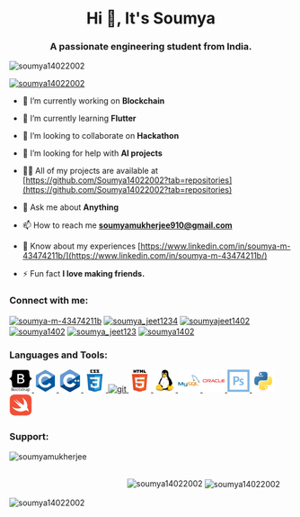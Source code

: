 <h1 align="center">Hi 👋, It's Soumya</h1>
<h3 align="center">A passionate engineering student from India.</h3>

<p align="left"> <img src="https://komarev.com/ghpvc/?username=soumya14022002&label=Profile%20views&color=0e75b6&style=flat" alt="soumya14022002" /> </p>

<p align="left"> <a href="https://github.com/ryo-ma/github-profile-trophy"><img src="https://github-profile-trophy.vercel.app/?username=soumya14022002" alt="soumya14022002" /></a> </p>

- 🔭 I’m currently working on **Blockchain**

- 🌱 I’m currently learning **Flutter**

- 👯 I’m looking to collaborate on **Hackathon**

- 🤝 I’m looking for help with **AI projects**

- 👨‍💻 All of my projects are available at [https://github.com/Soumya14022002?tab=repositories](https://github.com/Soumya14022002?tab=repositories)

- 💬 Ask me about **Anything**

- 📫 How to reach me **soumyamukherjee910@gmail.com**

- 📄 Know about my experiences [https://www.linkedin.com/in/soumya-m-43474211b/](https://www.linkedin.com/in/soumya-m-43474211b/)

- ⚡ Fun fact **I love making friends.**

<h3 align="left">Connect with me:</h3>
<p align="left">
<a href="https://linkedin.com/in/soumya-m-43474211b" target="blank"><img align="center" src="https://raw.githubusercontent.com/rahuldkjain/github-profile-readme-generator/master/src/images/icons/Social/linked-in-alt.svg" alt="soumya-m-43474211b" height="30" width="40" /></a>
<a href="https://instagram.com/soumya_jeet1234" target="blank"><img align="center" src="https://raw.githubusercontent.com/rahuldkjain/github-profile-readme-generator/master/src/images/icons/Social/instagram.svg" alt="soumya_jeet1234" height="30" width="40" /></a>
<a href="https://www.codechef.com/users/soumyajeet1402" target="blank"><img align="center" src="https://cdn.jsdelivr.net/npm/simple-icons@3.1.0/icons/codechef.svg" alt="soumyajeet1402" height="30" width="40" /></a>
<a href="https://www.hackerrank.com/soumya1402" target="blank"><img align="center" src="https://raw.githubusercontent.com/rahuldkjain/github-profile-readme-generator/master/src/images/icons/Social/hackerrank.svg" alt="soumya1402" height="30" width="40" /></a>
<a href="https://codeforces.com/profile/soumya_jeet123" target="blank"><img align="center" src="https://raw.githubusercontent.com/rahuldkjain/github-profile-readme-generator/master/src/images/icons/Social/codeforces.svg" alt="soumya_jeet123" height="30" width="40" /></a>
<a href="https://www.leetcode.com/soumya1402" target="blank"><img align="center" src="https://raw.githubusercontent.com/rahuldkjain/github-profile-readme-generator/master/src/images/icons/Social/leet-code.svg" alt="soumya1402" height="30" width="40" /></a>
</p>

<h3 align="left">Languages and Tools:</h3>
<p align="left"> <a href="https://getbootstrap.com" target="_blank" rel="noreferrer"> <img src="https://raw.githubusercontent.com/devicons/devicon/master/icons/bootstrap/bootstrap-plain-wordmark.svg" alt="bootstrap" width="40" height="40"/> </a> <a href="https://www.cprogramming.com/" target="_blank" rel="noreferrer"> <img src="https://raw.githubusercontent.com/devicons/devicon/master/icons/c/c-original.svg" alt="c" width="40" height="40"/> </a> <a href="https://www.w3schools.com/cpp/" target="_blank" rel="noreferrer"> <img src="https://raw.githubusercontent.com/devicons/devicon/master/icons/cplusplus/cplusplus-original.svg" alt="cplusplus" width="40" height="40"/> </a> <a href="https://www.w3schools.com/css/" target="_blank" rel="noreferrer"> <img src="https://raw.githubusercontent.com/devicons/devicon/master/icons/css3/css3-original-wordmark.svg" alt="css3" width="40" height="40"/> </a> <a href="https://git-scm.com/" target="_blank" rel="noreferrer"> <img src="https://www.vectorlogo.zone/logos/git-scm/git-scm-icon.svg" alt="git" width="40" height="40"/> </a> <a href="https://www.w3.org/html/" target="_blank" rel="noreferrer"> <img src="https://raw.githubusercontent.com/devicons/devicon/master/icons/html5/html5-original-wordmark.svg" alt="html5" width="40" height="40"/> </a> <a href="https://www.linux.org/" target="_blank" rel="noreferrer"> <img src="https://raw.githubusercontent.com/devicons/devicon/master/icons/linux/linux-original.svg" alt="linux" width="40" height="40"/> </a> <a href="https://www.mysql.com/" target="_blank" rel="noreferrer"> <img src="https://raw.githubusercontent.com/devicons/devicon/master/icons/mysql/mysql-original-wordmark.svg" alt="mysql" width="40" height="40"/> </a> <a href="https://www.oracle.com/" target="_blank" rel="noreferrer"> <img src="https://raw.githubusercontent.com/devicons/devicon/master/icons/oracle/oracle-original.svg" alt="oracle" width="40" height="40"/> </a> <a href="https://www.photoshop.com/en" target="_blank" rel="noreferrer"> <img src="https://raw.githubusercontent.com/devicons/devicon/master/icons/photoshop/photoshop-line.svg" alt="photoshop" width="40" height="40"/> </a> <a href="https://www.python.org" target="_blank" rel="noreferrer"> <img src="https://raw.githubusercontent.com/devicons/devicon/master/icons/python/python-original.svg" alt="python" width="40" height="40"/> </a> <a href="https://developer.apple.com/swift/" target="_blank" rel="noreferrer"> <img src="https://raw.githubusercontent.com/devicons/devicon/master/icons/swift/swift-original.svg" alt="swift" width="40" height="40"/> </a> </p>

<h3 align="left">Support:</h3>
<p><a href="https://www.buymeacoffee.com/soumyamukherjee"> <img align="left" src="https://cdn.buymeacoffee.com/buttons/v2/default-yellow.png" height="50" width="210" alt="soumyamukherjee" /></a></p><br><br>

<p><img align="left" src="https://github-readme-stats.vercel.app/api/top-langs?username=soumya14022002&show_icons=true&locale=en&layout=compact" alt="soumya14022002" /></p>

<p>&nbsp;<img align="center" src="https://github-readme-stats.vercel.app/api?username=soumya14022002&show_icons=true&locale=en" alt="soumya14022002" /></p>

<p><img align="center" src="https://github-readme-streak-stats.herokuapp.com/?user=soumya14022002&" alt="soumya14022002" /></p>
